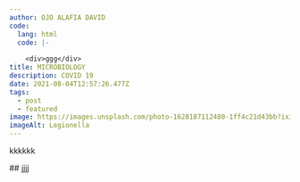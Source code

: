 ```yaml
---
author: OJO ALAFIA DAVID
code:
  lang: html
  code: |-
    
    <div>ggg</div>
title: MICROBIOLOGY
description: COVID 19
date: 2021-08-04T12:57:26.477Z
tags:
  - post
  - featured
image: https://images.unsplash.com/photo-1628187112480-1ff4c21d43bb?ixid=MnwxMjA3fDB8MHxlZGl0b3JpYWwtZmVlZHwxMHx8fGVufDB8fHx8&ixlib=rb-1.2.1&auto=format&fit=crop&w=500&q=60
imageAlt: Legionella
---
```

kkkkkk

\## jjjj
